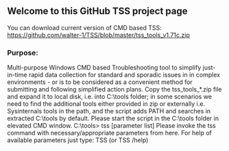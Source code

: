 ## Welcome to this GitHub TSS project page

You can download current version of CMD based TSS: https://github.com/walter-1/TSS/blob/master/tss_tools_v1.71c.zip

### Purpose: 
Multi-purpose Windows CMD based Troubleshooting tool to simplify just-in-time rapid data collection for standard and sporadic issues in in complex environments - or is to be considered as a convenient method for submitting and following simplified action plans.
Copy the tss_tools_*.zip file and expand it to local disk, i.e. into C:\tools folder; in some scenarios we need to find the additional tools either provided in zip or externally i.e. Sysinternals tools in the path, and the script adds PATH and searches in extracted C:\tools by default.
Please start the script in the C:\tools folder in elevated CMD window.
C:\tools>  tss [parameter list]
Please invoke the tss command with necessary/appropriate parameters from here.
For help of available parameters just type: TSS (or TSS /help)


